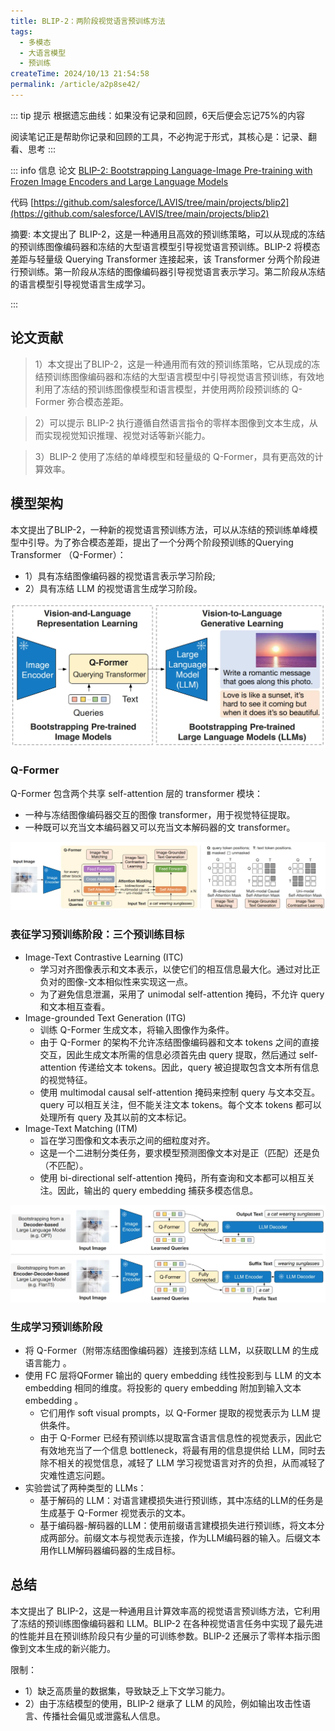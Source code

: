 ```yaml
---
title: BLIP-2：两阶段视觉语言预训练方法
tags:
  - 多模态
  - 大语言模型
  - 预训练
createTime: 2024/10/13 21:54:58
permalink: /article/a2p8se42/
---
```


::: tip 提示
根据遗忘曲线：如果没有记录和回顾，6天后便会忘记75%的内容

阅读笔记正是帮助你记录和回顾的工具，不必拘泥于形式，其核心是：记录、翻看、思考
:::

::: info 信息
论文 [BLIP-2: Bootstrapping Language-Image Pre-training with Frozen Image Encoders and Large Language Models](https://arxiv.org/pdf/2301.12597)     

代码 [https://github.com/salesforce/LAVIS/tree/main/projects/blip2](https://github.com/salesforce/LAVIS/tree/main/projects/blip2)

摘要: 本文提出了 BLIP-2，这是一种通用且高效的预训练策略，可以从现成的冻结的预训练图像编码器和冻结的大型语言模型引导视觉语言预训练。BLIP-2 将模态差距与轻量级 Querying Transformer 连接起来，该 Transformer 分两个阶段进行预训练。第一阶段从冻结的图像编码器引导视觉语言表示学习。第二阶段从冻结的语言模型引导视觉语言生成学习。

:::

## 论文贡献
> 1）本文提出了BLIP-2，这是一种通用而有效的预训练策略，它从现成的冻结预训练图像编码器和冻结的大型语言模型中引导视觉语言预训练，有效地利用了冻结的预训练图像模型和语言模型，并使用两阶段预训练的 Q-Former 弥合模态差距。

> 2）可以提示 BLIP-2 执行遵循自然语言指令的零样本图像到文本生成，从而实现视觉知识推理、视觉对话等新兴能力。

> 3）BLIP-2 使用了冻结的单峰模型和轻量级的 Q-Former，具有更高效的计算效率。

## 模型架构
本文提出了BLIP-2，一种新的视觉语言预训练方法，可以从冻结的预训练单峰模型中引导。为了弥合模态差距，提出了一个分两个阶段预训练的Querying Transformer （Q-Former）：
- 1）具有冻结图像编码器的视觉语言表示学习阶段;
- 2）具有冻结 LLM 的视觉语言生成学习阶段。

![alt text](pic/blip2_1.png)

### Q-Former
Q-Former 包含两个共享 self-attention 层的 transformer 模块：
- 一种与冻结图像编码器交互的图像 transformer，用于视觉特征提取。
- 一种既可以充当文本编码器又可以充当文本解码器的文 transformer。

![alt text](pic/blip2_2.png)

### 表征学习预训练阶段：三个预训练目标

- Image-Text Contrastive Learning (ITC) 
  - 学习对齐图像表示和文本表示，以使它们的相互信息最大化。通过对比正负对的图像-文本相似性来实现这一点。
  - 为了避免信息泄漏，采用了 unimodal self-attention 掩码，不允许 query 和文本相互查看。
- Image-grounded Text Generation (ITG) 
  - 训练 Q-Former 生成文本，将输入图像作为条件。
  - 由于 Q-Former 的架构不允许冻结图像编码器和文本 tokens 之间的直接交互，因此生成文本所需的信息必须首先由 query 提取，然后通过 self-attention 传递给文本 tokens。因此，query 被迫提取包含文本所有信息的视觉特征。
  - 使用 multimodal causal self-attention 掩码来控制 query 与文本交互。query 可以相互关注，但不能关注文本 tokens。每个文本 tokens 都可以处理所有 query 及其以前的文本标记。
- Image-Text Matching (ITM) 
  - 旨在学习图像和文本表示之间的细粒度对齐。
  - 这是一个二进制分类任务，要求模型预测图像文本对是正（匹配）还是负（不匹配）。
  - 使用 bi-directional self-attention 掩码，所有查询和文本都可以相互关注。因此，输出的 query embedding 捕获多模态信息。

![alt text](pic/blip2_3.png)

### 生成学习预训练阶段

- 将 Q-Former（附带冻结图像编码器）连接到冻结 LLM，以获取LLM 的生成语言能力 。
- 使用 FC 层将QFormer 输出的 query embedding 线性投影到与 LLM 的文本 embedding 相同的维度。将投影的 query embedding 附加到输入文本 embedding 。
  - 它们用作 soft visual prompts，以 Q-Former 提取的视觉表示为 LLM 提供条件。
  - 由于 Q-Former 已经有预训练以提取富含语言信息性的视觉表示，因此它有效地充当了一个信息 bottleneck，将最有用的信息提供给 LLM，同时去除不相关的视觉信息，减轻了 LLM 学习视觉语言对齐的负担，从而减轻了灾难性遗忘问题。
- 实验尝试了两种类型的 LLMs：
  - 基于解码的 LLM：对语言建模损失进行预训练，其中冻结的LLM的任务是生成基于 Q-Former 视觉表示的文本。
  - 基于编码器-解码器的LLM：使用前缀语言建模损失进行预训练，将文本分成两部分。前缀文本与视觉表示连接，作为LLM编码器的输入。后缀文本用作LLM解码器编码器的生成目标。

## 总结
本文提出了 BLIP-2，这是一种通用且计算效率高的视觉语言预训练方法，它利用了冻结的预训练图像编码器和 LLM。BLIP-2 在各种视觉语言任务中实现了最先进的性能并且在预训练阶段只有少量的可训练参数。BLIP-2 还展示了零样本指示图像到文本生成的新兴能力。

限制：

- 1）缺乏高质量的数据集，导致缺乏上下文学习能力。
- 2）由于冻结模型的使用，BLIP-2 继承了 LLM 的风险，例如输出攻击性语言、传播社会偏见或泄露私人信息。